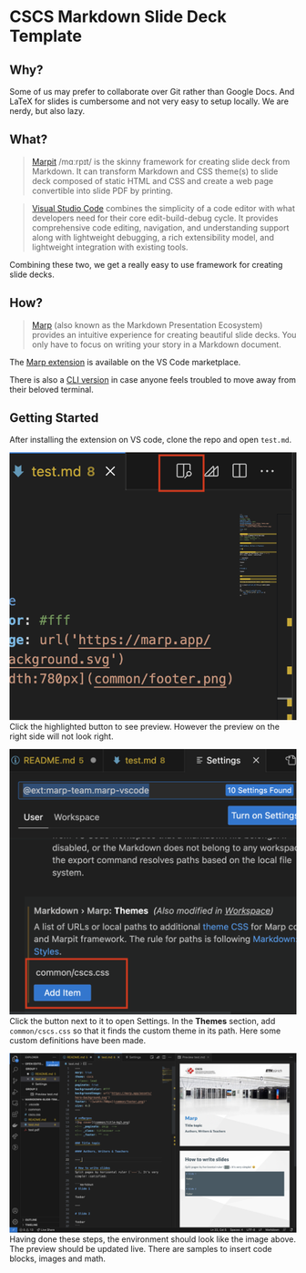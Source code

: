 # CSCS Markdown Slide Deck Template

## Why?
Some of us may prefer to collaborate over Git rather than Google Docs. And LaTeX for slides is cumbersome and not very easy to setup locally. We are nerdy, but also lazy.

## What?
> [Marpit](https://marpit.marp.app/) /mɑːrpɪt/ is the skinny framework for creating slide deck from Markdown. It can transform Markdown and CSS theme(s) to slide deck composed of static HTML and CSS and create a web page convertible into slide PDF by printing.

> [Visual Studio Code](https://code.visualstudio.com) combines the simplicity of a code editor with what developers need for their core edit-build-debug cycle. It provides comprehensive code editing, navigation, and understanding support along with lightweight debugging, a rich extensibility model, and lightweight integration with existing tools.

Combining these two, we get a really easy to use framework for creating slide decks.

## How?
> [Marp](https://marp.app) (also known as the Markdown Presentation Ecosystem) provides an intuitive experience for creating beautiful slide decks. You only have to focus on writing your story in a Markdown document.

The [Marp extension](https://marketplace.visualstudio.com/items?itemName=marp-team.marp-vscode) is available on the VS Code marketplace. 

There is also a [CLI version](https://github.com/marp-team/marp-cli) in case anyone feels troubled to move away from their beloved terminal.

## Getting Started

After installing the extension on VS code, clone the repo and open `test.md`.

![Preview](docs/preview.png)
Click the highlighted button to see preview. However the preview on the right side will not look right.

![Settings](docs/settings.png)
Click the button next to it to open Settings. In the **Themes** section, add `common/cscs.css` so that it finds the custom theme in its path. Here some custom definitions have been made.

![Environment](docs/environment.png)
Having done these steps, the environment should look like the image above. The preview should be updated live. There are samples to insert code blocks, images and math.

